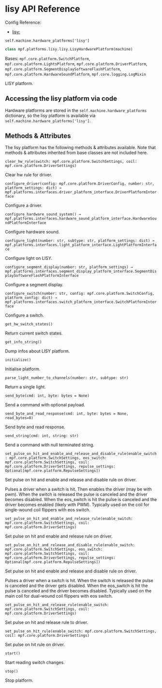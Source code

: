 # lisy API Reference

Config Reference:

* [lisy:](../../../config/lisy.md)

`self.machine.hardware_platforms['lisy']`

``` python
class mpf.platforms.lisy.lisy.LisyHardwarePlatform(machine)
```

Bases: `mpf.core.platform.SwitchPlatform`, `mpf.core.platform.LightsPlatform`, `mpf.core.platform.DriverPlatform`, `mpf.core.platform.SegmentDisplaySoftwareFlashPlatform`, `mpf.core.platform.HardwareSoundPlatform`, `mpf.core.logging.LogMixin`

LISY platform.

## Accessing the lisy platform via code

Hardware platforms are stored in the `self.machine.hardware_platforms` dictionary, so the lisy platform is available via `self.machine.hardware_platforms['lisy']`.

## Methods & Attributes

The lisy platform has the following methods & attributes available. Note that methods & attributes inherited from base classes are not included here.

`clear_hw_rule(switch: mpf.core.platform.SwitchSettings, coil: mpf.core.platform.DriverSettings)`

Clear hw rule for driver.

`configure_driver(config: mpf.core.platform.DriverConfig, number: str, platform_settings: dict) → mpf.platforms.interfaces.driver_platform_interface.DriverPlatformInterface`

Configure a driver.

`configure_hardware_sound_system() → mpf.platforms.interfaces.hardware_sound_platform_interface.HardwareSoundPlatformInterface`

Configure hardware sound.

`configure_light(number: str, subtype: str, platform_settings: dict) → mpf.platforms.interfaces.light_platform_interface.LightPlatformInterface`

Configure light on LISY.

`configure_segment_display(number: str, platform_settings) → mpf.platforms.interfaces.segment_display_platform_interface.SegmentDisplaySoftwareFlashPlatformInterface`

Configure a segment display.

`configure_switch(number: str, config: mpf.core.platform.SwitchConfig, platform_config: dict) → mpf.platforms.interfaces.switch_platform_interface.SwitchPlatformInterface`

Configure a switch.

`get_hw_switch_states()`

Return current switch states.

`get_info_string()`

Dump infos about LISY platform.

`initialize()`

Initialise platform.

`parse_light_number_to_channels(number: str, subtype: str)`

Return a single light.

`send_byte(cmd: int, byte: bytes = None)`

Send a command with optional payload.

`send_byte_and_read_response(cmd: int, byte: bytes = None, read_bytes=0)`

Send byte and read response.

`send_string(cmd: int, string: str)`

Send a command with null terminated string.

`set_pulse_on_hit_and_enable_and_release_and_disable_rule(enable_switch: mpf.core.platform.SwitchSettings, eos_switch: mpf.core.platform.SwitchSettings, coil: mpf.core.platform.DriverSettings, repulse_settings: Optional[mpf.core.platform.RepulseSettings])`

Set pulse on hit and enable and release and disable rule on driver.

Pulses a driver when a switch is hit. Then enables the driver (may be with pwm). When the switch is released the pulse is canceled and the driver becomes disabled. When the eos_switch is hit the pulse is canceled and the driver becomes enabled (likely with PWM). Typically used on the coil for single-wound coil flippers with eos switch.

`set_pulse_on_hit_and_enable_and_release_rule(enable_switch: mpf.core.platform.SwitchSettings, coil: mpf.core.platform.DriverSettings)`

Set pulse on hit and enable and release rule on driver.

`set_pulse_on_hit_and_release_and_disable_rule(enable_switch: mpf.core.platform.SwitchSettings, eos_switch: mpf.core.platform.SwitchSettings, coil: mpf.core.platform.DriverSettings, repulse_settings: Optional[mpf.core.platform.RepulseSettings])`

Set pulse on hit and enable and release and disable rule on driver.

Pulses a driver when a switch is hit. When the switch is released the pulse is canceled and the driver gets disabled. When the eos_switch is hit the pulse is canceled and the driver becomes disabled. Typically used on the main coil for dual-wound coil flippers with eos switch.

`set_pulse_on_hit_and_release_rule(enable_switch: mpf.core.platform.SwitchSettings, coil: mpf.core.platform.DriverSettings)`

Set pulse on hit and release rule to driver.

`set_pulse_on_hit_rule(enable_switch: mpf.core.platform.SwitchSettings, coil: mpf.core.platform.DriverSettings)`

Set pulse on hit rule on driver.

`start()`

Start reading switch changes.

`stop()`

Stop platform.
